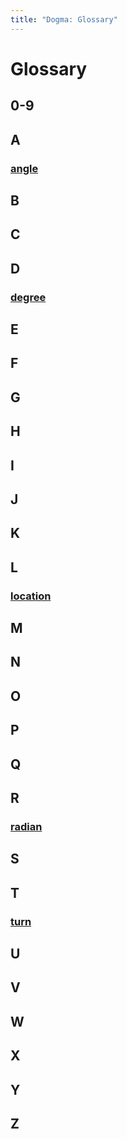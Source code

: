 ```yaml
---
title: "Dogma: Glossary"
---
```


# Glossary

## 0-9

## A

### [angle](https://en.wikipedia.org/wiki/Angle)

## B

## C

## D

### [degree](https://en.wikipedia.org/wiki/Degree_(angle))

## E

## F

## G

## H

## I

## J

## K

## L

### [location](https://en.wikipedia.org/wiki/Location)

## M

## N

## O

## P

## Q

## R

### [radian](https://en.wikipedia.org/wiki/Radian)

## S

## T

### [turn](https://en.wikipedia.org/wiki/Turn_(angle))

## U

## V

## W

## X

## Y

## Z
